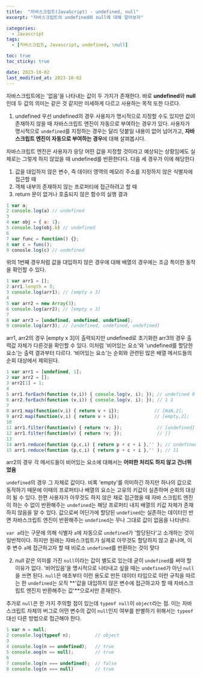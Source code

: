 ```yaml
---
title:  "자바스크립트(JavaScript) - undefined, null"
excerpt: "자바스크립트의 undefined와 null에 대해 알아보자"

categories:
  - Javascript
tags:
  - [자바스크립트, Javascript, undefined, \null]

toc: true
toc_sticky: true

date: 2023-10-02
last_modified_at: 2023-10-02
---
```


자바스크립트에는 '없음'을 나타내는 값이 두 가지가 존재한다. 바로 **undefined**와 **null** 인데 두 값의 의미는 같은 것 같지만 미세하게 다르고 사용하는 목적 또한 다르다.

1. undefined
우선 undefined의 경우 사용자가 명시적으로 지정할 수도 있지만 값이 존재하지 않을 때 자바스크립트 엔진이 자동으로 부여하는 경우가 있다. 사용자가 명시적으로 ``undefined``를 지정하는 경우는 달리 덧붙일 내용이 없어 넘어가고, **자바스크립트 엔진이 자동으로 부여하는 경우**에 대해 살펴봅시다.

자바스크립트 엔진은 사용자가 응당 어떤 값을 지정할 것이라고 예상되는 상황임에도 실제로는 그렇게 하지 않았을 때 undefined를 반환한다다. 다음 세 경우가 이에 해당한다

1. 값을 대입하지 않은 변수, 즉 데이터 영역의 메모리 주소를 지정하지 않은 식별자에 접근할 때
2. 객체 내부의 존재하지 않는 프로퍼티에 접근하려고 할 때
3. return 문이 없거나 호출되지 않은 함수의 실행 결과

```js
1 var a;
2 console.log(a) // undefined
3
4 var obj = { a: 1};
5 console.log(obj.b) // undefined
6
7 var func = function() {};
8 var c = func();
9 conosle.log(c) // undefined
 ```

위의 1번째 경우처럼 값을 대입하지 않은 경우에 대해 배열의 경우에는 조금 특이한 동작을 확인할 수 있다.

```js
1 var arr1 = [];
2 arr1.length = 3;
3 console.log(arr1); // [empty x 3]
4
5 var arr2 = new Array(3);
6 console.log(arr2); // [empty x 3]
7
8 var arr3 = [undefined, undefined, undefined];
9 console.log(arr3); // [undefined, undefined, undefined]
```

arr1, arr2의 경우 [empty x 3]이 출력되지만 undefined로 초기화한 arr3의 경우 출력값 자체가 다른것을 확인할 수 있다. 이처럼 '비어있는 요소'와 'undefined를 할당한 요소'는 출력 결과부터 다르다. '비어있는 요소'는 순회와 관련된 많은 배열 메서드들의 순회 대상에서 제외된다.

```js
1 var arr1 = [undefined, 1];
2 var arr2 = [];
3 arr2[1] = 1;
4
5 arr1.forEach(function (v,i)) { console.log(v, i); }); // undefined 0 / 1 1
6 arr2.forEach(function (v,i)) { console.log(v, i); }); // 1 1
7
8 arr1.map(function(v,i) { return v + i});             // [NaN,2];
9 arr2.map(function(v,i) { return v + i});             // [empty,2];
10
11 arr1.filter(function(v) { return !v; });             // [undefined]
12 arr1.filter(function(v) { return !v; });             // []
13
14 arr1.reduce(function (p,c,i) { return p + c + i },'' ); // undefined011
15 arr1.reduce(function (p,c,i) { return p + c + i },'' ); // 11
```

 arr2의 경우 각 메서드들이 비어있는 요소에 대해서는 **어떠한 처리도 하지 않고 건너뛰었음**

``undefined``의 경우 그 자체로 값이다. 비록 'empty'를 의미하긴 하지만 하나의 값으로 동작하기 때문에 이때의 프로퍼티나 배열의 요소는 고유의 키값이 실존하며 순회의 대상이 될 수 있다. 한편 사용자가 아무것도 하지 않은 채로 접근했을 때 자바 스크립트 엔진이 하는 수 없이 반환해주는 ``undefined``는 해당 프로퍼티 내지 배열의 키값 자체가 존재하지 않음을 알 수 있다. 값으로써 어딘가에 할당된 ``undefined``는 실존하는 데이터인 반면 자바스크립트 엔진이 반환해주는 ``undefined``는 무나 그대로 값이 없음을 나타낸다.
 
``var a``라는 구문에 의해 식별자 ``a``에 자동으로 ``undefined``가 '할당된다'고 소개하는 것이 일반적이다. 하지만 원래는 자바스크립트가 실제로 아무것도 할당하지 않고 끝나며, 이후 변수 ``a``에 접근하고자 할 때 비로소 ``undefined``를 반환하는 것이 맞다

2. null 
같은 의미를 가진 ``null``이라는 값이 별도로 있는데 굳이 ``undefined``를 써야 할 이유가 없다. '비어있음'을 명시적으로 나타내고 싶을 때는 ``undefined``가 아닌 ``null``을 쓰면 된다. ``null``은 애초부터 이런 용도로 만든 데이터 타입으로 이런 규칙을 따르는 한 ``undefined``는 오직 **'값을 대입하지 않은 변수에 접근하고자 할 때 자바스크립트 엔진지 반환해주는 값'**으로서만 존재한다.
 
추가로 ``null``은 한 가지 주의할 점이 있는데 ``typeof null``이 ``object``라는 점.
이는 자바스크립트 자체의 버그로 어떤 변수의 값이 ``null``인지 여부를 판별하기 위해서는 ``typeof`` 대신 다른 방법으로 접근해야 한다.

 
```js
1 var n = null;
2 console.log(typeof n);         // object
3
4 console.log(n == undefined);   // true
5 console.oog(n == null);        // true
6
7 console.log(n === undefined);  // false 
8 console.log(n === null)        // true
```
